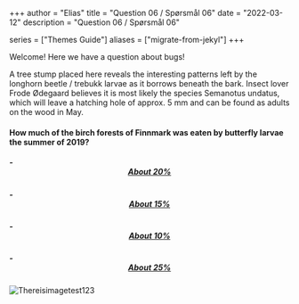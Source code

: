 +++
author = "Elias"
title = "Question 06 / Spørsmål 06"
date = "2022-03-12"
description = "Question 06 / Spørsmål 06"

series = ["Themes Guide"]
aliases = ["migrate-from-jekyl"]
+++

Welcome! Here we have a question about bugs!

A tree stump placed here reveals the interesting patterns left by the longhorn beetle / trebukk larvae as it borrows beneath the bark. Insect lover Frode Ødegaard believes it is most likely the species Semanotus undatus, which will leave a hatching hole of approx. 5 mm and can be found as adults on the wood in May.


#### How much of the birch forests of Finnmark was eaten by butterfly larvae the summer of 2019?


##### - <center> [About 20%](https://biodivgame.github.io/archive/question-1_06_false/wrong-answer/) </center>
##### - <center> [About 15%](https://biodivgame.github.io/archive/question-1_06_false/wrong-answer/) </center>
##### - <center> [About 10%](https://biodivgame.github.io/archive/question-1_06_false/wrong-answer/) </center>
##### - <center> [About 25%](https://biodivgame.github.io/archive/question-1_06_correct/right-answer/) </center>

![Thereisimagetest123](/img/rosalia-batesi.jpg)	